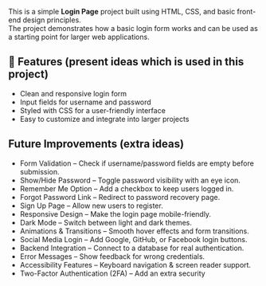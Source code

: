 This is a simple **Login Page** project built using HTML, CSS, and basic front-end design principles.  
The project demonstrates how a basic login form works and can be used as a starting point for larger web applications.

## 🚀 Features (present ideas which is used in this project)
- Clean and responsive login form  
- Input fields for username and password  
- Styled with CSS for a user-friendly interface  
- Easy to customize and integrate into larger projects


## Future Improvements (extra ideas)
- Form Validation – Check if username/password fields are empty before submission.
- Show/Hide Password – Toggle password visibility with an eye icon.
- Remember Me Option – Add a checkbox to keep users logged in.
- Forgot Password Link – Redirect to password recovery page.
- Sign Up Page – Allow new users to register.
- Responsive Design – Make the login page mobile-friendly.
- Dark Mode – Switch between light and dark themes.
- Animations & Transitions – Smooth hover effects and form transitions.
- Social Media Login – Add Google, GitHub, or Facebook login buttons.
- Backend Integration – Connect to a database for real authentication.
- Error Messages – Show feedback for wrong credentials.
- Accessibility Features – Keyboard navigation & screen reader support.
- Two-Factor Authentication (2FA) – Add an extra security
